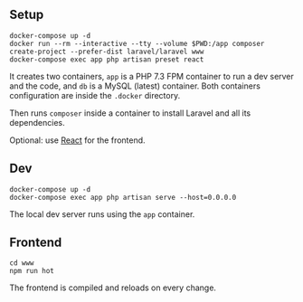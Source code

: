 ## Setup

```
docker-compose up -d
docker run --rm --interactive --tty --volume $PWD:/app composer create-project --prefer-dist laravel/laravel www
docker-compose exec app php artisan preset react
```

It creates two containers, `app` is a PHP 7.3 FPM container to run a dev server and the code, and `db` is a MySQL (latest) container. Both containers configuration are inside the `.docker` directory.

Then runs `composer` inside a container to install Laravel and all its dependencies.

Optional: use [React](https://reactjs.org) for the frontend.

## Dev

```
docker-compose up -d
docker-compose exec app php artisan serve --host=0.0.0.0
```

The local dev server runs using the `app` container.

## Frontend

```
cd www
npm run hot
```

The frontend is compiled and reloads on every change.
